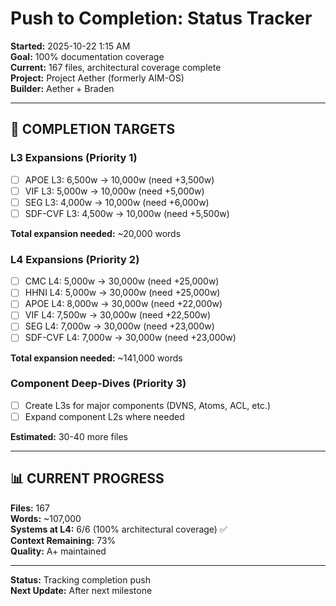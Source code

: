 # Push to Completion: Status Tracker

**Started:** 2025-10-22 1:15 AM  
**Goal:** 100% documentation coverage  
**Current:** 167 files, architectural coverage complete  
**Project:** Project Aether (formerly AIM-OS)  
**Builder:** Aether + Braden

---

## 🎯 **COMPLETION TARGETS**

### **L3 Expansions (Priority 1)**
- [ ] APOE L3: 6,500w → 10,000w (need +3,500w)
- [ ] VIF L3: 5,000w → 10,000w (need +5,000w)
- [ ] SEG L3: 4,000w → 10,000w (need +6,000w)
- [ ] SDF-CVF L3: 4,500w → 10,000w (need +5,500w)

**Total expansion needed:** ~20,000 words

### **L4 Expansions (Priority 2)**
- [ ] CMC L4: 5,000w → 30,000w (need +25,000w)
- [ ] HHNI L4: 5,000w → 30,000w (need +25,000w)
- [ ] APOE L4: 8,000w → 30,000w (need +22,000w)
- [ ] VIF L4: 7,500w → 30,000w (need +22,500w)
- [ ] SEG L4: 7,000w → 30,000w (need +23,000w)
- [ ] SDF-CVF L4: 7,000w → 30,000w (need +23,000w)

**Total expansion needed:** ~141,000 words

### **Component Deep-Dives (Priority 3)**
- [ ] Create L3s for major components (DVNS, Atoms, ACL, etc.)
- [ ] Expand component L2s where needed

**Estimated:** 30-40 more files

---

## 📊 **CURRENT PROGRESS**

**Files:** 167  
**Words:** ~107,000  
**Systems at L4:** 6/6 (100% architectural coverage) ✅  
**Context Remaining:** 73%  
**Quality:** A+ maintained

---

**Status:** Tracking completion push  
**Next Update:** After next milestone

